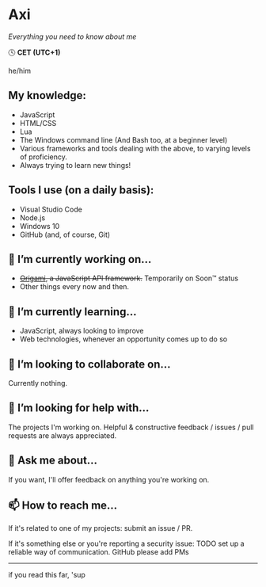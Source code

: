# Axi
*Everything you need to know about me*

🕓 **CET (UTC+1)**

he/him

## My knowledge:
- JavaScript
- HTML/CSS
- Lua
- The Windows command line (And Bash too, at a beginner level)
- Various frameworks and tools dealing with the above, to varying levels of proficiency.
- Always trying to learn new things!

## Tools I use (on a daily basis):
- Visual Studio Code
- Node.js
- Windows 10
- GitHub (and, of course, Git)

## 🔭 I’m currently working on...
- ~~[Origami](https://github.com/axiand/origami), a JavaScript API framework.~~ Temporarily on Soon:tm: status
- Other things every now and then.

## 🌱 I’m currently learning...
- JavaScript, always looking to improve
- Web technologies, whenever an opportunity comes up to do so

## 👯 I’m looking to collaborate on...
Currently nothing.

## 🤔 I’m looking for help with...
The projects I'm working on. Helpful & constructive feedback / issues / pull requests are always appreciated.

## 💬 Ask me about...
If you want, I'll offer feedback on anything you're working on.

## 📫 How to reach me...
If it's related to one of my projects: submit an issue / PR.

If it's something else or you're reporting a security issue: TODO set up a reliable way of communication. GitHub please add PMs

---

if you read this far, 'sup
